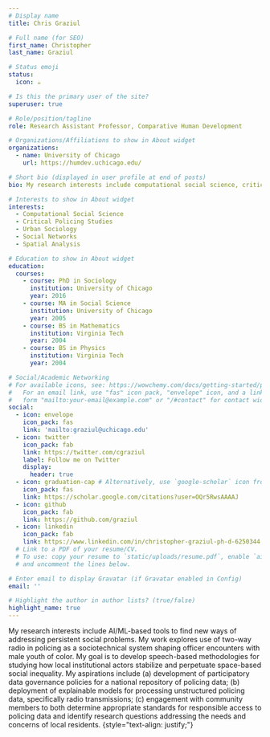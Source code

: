 ```yaml
---
# Display name
title: Chris Graziul

# Full name (for SEO)
first_name: Christopher
last_name: Graziul

# Status emoji
status:
  icon: ☕️

# Is this the primary user of the site?
superuser: true

# Role/position/tagline
role: Research Assistant Professor, Comparative Human Development

# Organizations/Affiliations to show in About widget
organizations:
  - name: University of Chicago
    url: https://humdev.uchicago.edu/

# Short bio (displayed in user profile at end of posts)
bio: My research interests include computational social science, critical policing studies, and urban sociology

# Interests to show in About widget
interests:
  - Computational Social Science
  - Critical Policing Studies
  - Urban Sociology
  - Social Networks
  - Spatial Analysis

# Education to show in About widget
education:
  courses:
    - course: PhD in Sociology
      institution: University of Chicago
      year: 2016
    - course: MA in Social Science
      institution: University of Chicago
      year: 2005
    - course: BS in Mathematics
      institution: Virginia Tech
      year: 2004
    - course: BS in Physics
      institution: Virginia Tech
      year: 2004

# Social/Academic Networking
# For available icons, see: https://wowchemy.com/docs/getting-started/page-builder/#icons
#   For an email link, use "fas" icon pack, "envelope" icon, and a link in the
#   form "mailto:your-email@example.com" or "/#contact" for contact widget.
social:
  - icon: envelope
    icon_pack: fas
    link: 'mailto:graziul@uchicago.edu'
  - icon: twitter
    icon_pack: fab
    link: https://twitter.com/cgraziul
    label: Follow me on Twitter
    display:
      header: true
  - icon: graduation-cap # Alternatively, use `google-scholar` icon from `ai` icon pack
    icon_pack: fas
    link: https://scholar.google.com/citations?user=OQr5RwsAAAAJ
  - icon: github
    icon_pack: fab
    link: https://github.com/graziul
  - icon: linkedin
    icon_pack: fab
    link: https://www.linkedin.com/in/christopher-graziul-ph-d-6250344
  # Link to a PDF of your resume/CV.
  # To use: copy your resume to `static/uploads/resume.pdf`, enable `ai` icons in `params.yaml`,
  # and uncomment the lines below.

# Enter email to display Gravatar (if Gravatar enabled in Config)
email: ''

# Highlight the author in author lists? (true/false)
highlight_name: true
---
```


My research interests include AI/ML-based tools to find new ways of addressing persistent social problems. My work explores use of two-way radio in policing as a sociotechnical system shaping officer encounters with male youth of color. My goal is to develop speech-based methodologies for studying how local institutional actors stabilize and perpetuate space-based social inequality. My aspirations include (a) development of participatory data governance policies for a national repository of policing data; (b) deployment of explainable models for processing unstructured policing data, specifically radio transmissions; (c) engagement with community members to both determine appropriate standards for responsible access to policing data and identify research questions addressing the needs and concerns of local residents. 
{style="text-align: justify;"}
